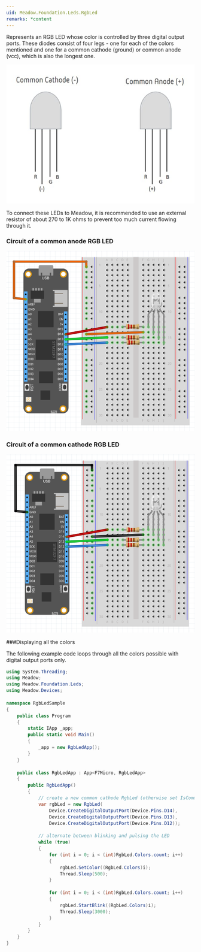 ```yaml
---
uid: Meadow.Foundation.Leds.RgbLed
remarks: *content
---
```


Represents an RGB LED whose color is controlled by three digital output ports. These diodes consist of four legs - one for each of the colors mentioned and one for a common cathode (ground) or common anode (vcc), which is also the longest one.

![](../../API_Assets/Meadow.Foundation.Leds.RgbLed/RgbLed.jpg)

To connect these LEDs to Meadow, it is recommended to use an external resistor of about 270 to 1K ohms to prevent too much current flowing through it. 

### Circuit of a common anode RGB LED

![](../../API_Assets/Meadow.Foundation.Leds.RgbLed/RgbLed_CommonAnode.png)

### Circuit of a common cathode RGB LED

![](../../API_Assets/Meadow.Foundation.Leds.RgbLed/RgbLed_CommonCathode.png)

###Displaying all the colors

The following example code loops through all the colors possible with digital output ports only.

```csharp
using System.Threading;
using Meadow;
using Meadow.Foundation.Leds;
using Meadow.Devices;

namespace RgbLedSample
{
    public class Program
    {
        static IApp _app;
        public static void Main()
        {
            _app = new RgbLedApp();
        }
    }

    public class RgbLedApp : App<F7Micro, RgbLedApp>
    {
        public RgbLedApp()
        {
            // create a new common cathode RgbLed (otherwise set IsCommonCathode = false)
            var rgbLed = new RgbLed(
                Device.CreateDigitalOutputPort(Device.Pins.D14),
                Device.CreateDigitalOutputPort(Device.Pins.D13),
                Device.CreateDigitalOutputPort(Device.Pins.D12));

            // alternate between blinking and pulsing the LED 
            while (true)
            {
                for (int i = 0; i < (int)RgbLed.Colors.count; i++)
                {
                    rgbLed.SetColor((RgbLed.Colors)i);
                    Thread.Sleep(500);
                }

                for (int i = 0; i < (int)RgbLed.Colors.count; i++)
                {
                    rgbLed.StartBlink((RgbLed.Colors)i);
                    Thread.Sleep(3000);
                }
            }
        }
    }
}
```
